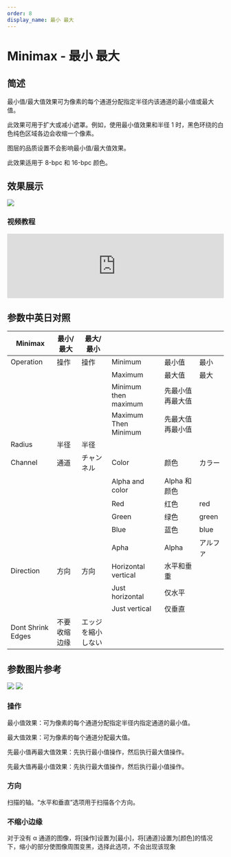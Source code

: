 ```yaml
---
order: 8
display_name: 最小 最大
---
```


# Minimax - 最小 最大

## 简述

最小值/最大值效果可为像素的每个通道分配指定半径内该通道的最小值或最大值。

此效果可用于扩大或减小遮罩。例如，使用最小值效果和半径 1 时，黑色环绕的白色纯色区域各边会收缩一个像素。

图层的品质设置不会影响最小值/最大值效果。

此效果适用于 8-bpc 和 16-bpc 颜色。

## 效果展示

![](https://cdn.yuelili.com/20211212154802.gif)

### 视频教程

<iframe src="https://player.bilibili.com/player.html?bvid=BV1e34y1X7Vj&page=3&high_quality=1" width="100%" allowfullscreen="allowfullscreen" frameborder="0"></iframe>

## 参数中英日对照

| Minimax           | 最小/最大    | 最大/最小          |                      |                  |          |
| ----------------- | ------------ | ------------------ | -------------------- | ---------------- | -------- |
| Operation         | 操作         | 操作               | Minimum              | 最小值           | 最小     |
|                   |              |                    | Maximum              | 最大值           | 最大     |
|                   |              |                    | Minimum then maximum | 先最小值再最大值 |          |
|                   |              |                    | Maximum Then Minimum | 先最大值再最小值 |          |
| Radius            | 半径         | 半径               |                      |                  |          |
| Channel           | 通道         | チャンネル         | Color                | 颜色             | カラー   |
|                   |              |                    | Alpha and color      | Alpha 和颜色     |          |
|                   |              |                    | Red                  | 红色             | red      |
|                   |              |                    | Green                | 绿色             | green    |
|                   |              |                    | Blue                 | 蓝色             | blue     |
|                   |              |                    | Apha                 | Alpha            | アルファ |
| Direction         | 方向         | 方向               | Horizontal vertical  | 水平和垂重       |          |
|                   |              |                    | Just horizontal      | 仅水平           |          |
|                   |              |                    | Just vertical        | 仅垂直           |          |
| Dont Shrink Edges | 不要收缩边缘 | エッジを縮小しない |                      |                  |          |

## 参数图片参考

![](http://mir.yuelili.com/user/AE/effects/AE-Effects-Channel-Minimax.png)
![](http://mir.yuelili.com/user/AE/effects/AE-Effects-Channel-Minimax_cn.png)

### 操作

最小值效果：可为像素的每个通道分配指定半径内指定通道的最小值。

最大值效果：可为像素的每个通道分配最大值。

先最小值再最大值效果：先执行最小值操作，然后执行最大值操作。

先最大值再最小值效果：先执行最大值操作，然后执行最小值操作。

### 方向

扫描的轴。“水平和垂直”选项用于扫描各个方向。

### 不缩小边缘

对于没有 α 通道的图像，将[操作]设置为[最小]，将[通道]设置为[颜色]的情况下，缩小的部分使图像周围变黑，选择此选项，不会出现该现象
